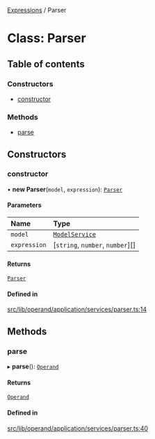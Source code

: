 [Expressions](../README.md) / Parser

# Class: Parser

## Table of contents

### Constructors

- [constructor](Parser.md#constructor)

### Methods

- [parse](Parser.md#parse)

## Constructors

### constructor

• **new Parser**(`model`, `expression`): [`Parser`](Parser.md)

#### Parameters

| Name | Type |
| :------ | :------ |
| `model` | [`ModelService`](../interfaces/ModelService.md) |
| `expression` | [`string`, `number`, `number`][] |

#### Returns

[`Parser`](Parser.md)

#### Defined in

[src/lib/operand/application/services/parser.ts:14](https://github.com/FlavioLionelRita/3xpr/blob/7a34f03/src/lib/operand/application/services/parser.ts#L14)

## Methods

### parse

▸ **parse**(): [`Operand`](Operand.md)

#### Returns

[`Operand`](Operand.md)

#### Defined in

[src/lib/operand/application/services/parser.ts:40](https://github.com/FlavioLionelRita/3xpr/blob/7a34f03/src/lib/operand/application/services/parser.ts#L40)
